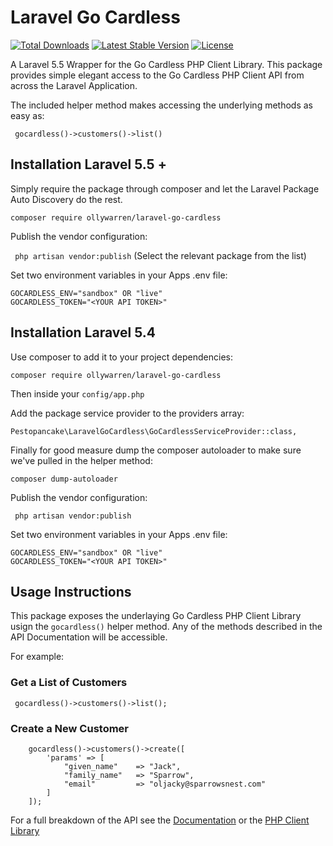 # Laravel Go Cardless

[![Total Downloads](https://poser.pugx.org/ollywarren/laravel-go-cardless/downloads)](https://packagist.org/packages/ollywarren/laravel-go-cardless)
[![Latest Stable Version](https://poser.pugx.org/ollywarren/laravel-go-cardless/v/stable)](https://packagist.org/packages/ollywarren/laravel-go-cardless)
[![License](https://poser.pugx.org/ollywarren/laravel-go-cardless/license)](https://packagist.org/packages/ollywarren/makepackage)

A Laravel 5.5 Wrapper for the Go Cardless PHP Client Library. This package provides simple elegant access to the Go Cardless PHP Client API from across the Laravel Application.


The included helper method makes accessing the underlying methods as easy as:

``` gocardless()->customers()->list()```

## Installation Laravel 5.5 +

Simply require the package through composer and let the Laravel Package Auto Discovery do the rest.

``` composer require ollywarren/laravel-go-cardless ```

Publish the vendor configuration:

``` php artisan vendor:publish``` (Select the relevant package from the list)

Set two environment variables in your Apps .env file:

```
GOCARDLESS_ENV="sandbox" OR "live"
GOCARDLESS_TOKEN="<YOUR API TOKEN>"

```

## Installation Laravel 5.4

Use composer to add it to your project dependencies:

``` composer require ollywarren/laravel-go-cardless ```


Then inside your ```config/app.php```


Add the package service provider to the providers array:

``` Pestopancake\LaravelGoCardless\GoCardlessServiceProvider::class, ```

Finally for good measure dump the composer autoloader to make sure we've pulled in the helper method:

``` composer dump-autoloader ```

Publish the vendor configuration:

``` php artisan vendor:publish```

Set two environment variables in your Apps .env file:

```
GOCARDLESS_ENV="sandbox" OR "live"
GOCARDLESS_TOKEN="<YOUR API TOKEN>"

```

## Usage Instructions

This package exposes the underlaying Go Cardless PHP Client Library usign the ``` gocardless() ``` helper method.
Any of the methods described in the API Documentation will be accessible.

For example:

### Get a List of Customers

``` gocardless()->customers()->list();```

### Create a New Customer

``` 
    gocardless()->customers()->create([
        'params' => [
            "given_name"    => "Jack", 
            "family_name"   => "Sparrow", 
            "email"         => "oljacky@sparrowsnest.com"
        ]
    ]);
```

For a full breakdown of the API see the [Documentation](https://developer.gocardless.com/api-reference/#overview-errors "Go Cardless API Docs") or the [PHP Client Library](https://github.com/gocardless/gocardless-pro-php "Go Cardless PHP Client Library")
